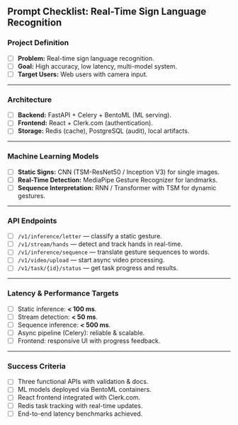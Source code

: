 ## Prompt Checklist: Real-Time Sign Language Recognition

### Project Definition

* [ ] **Problem:** Real-time sign language recognition.
* [ ] **Goal:** High accuracy, low latency, multi-model system.
* [ ] **Target Users:** Web users with camera input.

---

### Architecture

* [ ] **Backend:** FastAPI + Celery + BentoML (ML serving).
* [ ] **Frontend:** React + Clerk.com (authentication).
* [ ] **Storage:** Redis (cache), PostgreSQL (audit), local artifacts.

---

### Machine Learning Models

* [ ] **Static Signs:** CNN (TSM-ResNet50 / Inception V3) for single images.
* [ ] **Real-Time Detection:** MediaPipe Gesture Recognizer for landmarks.
* [ ] **Sequence Interpretation:** RNN / Transformer with TSM for dynamic gestures.

---

### API Endpoints

* [ ] `/v1/inference/letter` — classify a static gesture.
* [ ] `/v1/stream/hands` — detect and track hands in real-time.
* [ ] `/v1/inference/sequence` — translate gesture sequences to words.
* [ ] `/v1/video/upload` — start async video processing.
* [ ] `/v1/task/{id}/status` — get task progress and results.

---

### Latency & Performance Targets

* [ ] Static inference: **< 100 ms**.
* [ ] Stream detection: **< 50 ms**.
* [ ] Sequence inference: **< 500 ms**.
* [ ] Async pipeline (Celery): reliable & scalable.
* [ ] Frontend: responsive UI with progress feedback.

---

### Success Criteria

* [ ] Three functional APIs with validation & docs.
* [ ] ML models deployed via BentoML containers.
* [ ] React frontend integrated with Clerk.com.
* [ ] Redis task tracking with real-time updates.
* [ ] End-to-end latency benchmarks achieved.
